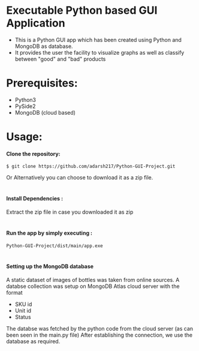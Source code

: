 
# Executable Python based GUI Application

* This is a Python GUI app which has been created using Python and MongoDB as database.
* It provides the user the facility to visualize graphs as well as classify between "good" and "bad" products

#
#


# Prerequisites:
* Python3
* PySide2
* MongoDB (cloud based)
#
#

# Usage:
#### Clone the repository:
```
$ git clone https://github.com/adarsh217/Python-GUI-Project.git
```
Or Alternatively you can choose to download it as a zip file.
#
#### Install Dependencies :
Extract the zip file in case you downloaded it as zip
#
#### Run the app by simply executing :
```
Python-GUI-Project/dist/main/app.exe
```
#
#
#### Setting up the MongoDB database
A static dataset of images of bottles was taken from online sources.
A databse collection was setup on MongoDB Atlas cloud server with the format
* SKU id
* Unit id
* Status

The databse was fetched by the python code from the cloud server (as can been seen in the main.py file)
After establishing the connection, we use the database as required.
#
#
